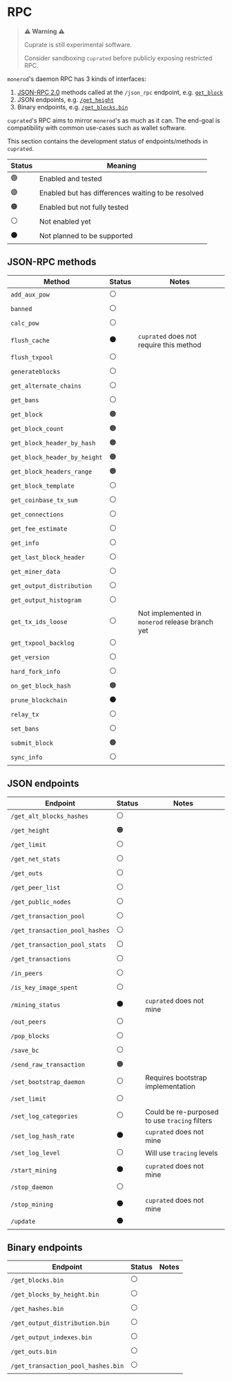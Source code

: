 # RPC

> **⚠️ Warning ⚠️**
>
> Cuprate is still experimental software.
>
> Consider sandboxing `cuprated` before publicly exposing restricted RPC.

`monerod`'s daemon RPC has 3 kinds of interfaces:
1. [JSON-RPC 2.0](https://www.jsonrpc.org) methods called at the `/json_rpc` endpoint, e.g. [`get_block`](https://www.getmonero.org/resources/developer-guides/daemon-rpc.html#get_block)
1. JSON endpoints, e.g. [`/get_height`](https://www.getmonero.org/resources/developer-guides/daemon-rpc.html#get_height)
1. Binary endpoints, e.g. [`/get_blocks.bin`](https://www.getmonero.org/resources/developer-guides/daemon-rpc.html#get_blocksbin)

<!-- TODO: explain the binary format -->

`cuprated`'s RPC aims to mirror `monerod`'s as much as it can. The end-goal is compatibility with common use-cases such as wallet software.

This section contains the development status of endpoints/methods in `cuprated`.

| Status | Meaning |
|--------|---------|
| 🟢     | Enabled and tested
| 🟣     | Enabled but has differences waiting to be resolved
| 🟠     | Enabled but not fully tested
| ⚪     | Not enabled yet
| ⚫     | Not planned to be supported

<!-- NOTE: Sort methods/endpoints A-Z -->

## JSON-RPC methods
| Method                         | Status | Notes   |
|--------------------------------|--------|---------|
| `add_aux_pow`                  | ⚪     |
| `banned`                       | ⚪     |
| `calc_pow`                     | ⚪     |
| `flush_cache`                  | ⚫     | `cuprated` does not require this method
| `flush_txpool`                 | ⚪     |
| `generateblocks`               | ⚪     |
| `get_alternate_chains`         | ⚪     |
| `get_bans`                     | ⚪     |
| `get_block`                    | 🟠     |
| `get_block_count`              | 🟠     |
| `get_block_header_by_hash`     | 🟠     |
| `get_block_header_by_height`   | 🟠     |
| `get_block_headers_range`      | 🟠     |
| `get_block_template`           | ⚪     |
| `get_coinbase_tx_sum`          | ⚪     |
| `get_connections`              | ⚪     |
| `get_fee_estimate`             | ⚪     |
| `get_info`                     | ⚪     |
| `get_last_block_header`        | ⚪     |
| `get_miner_data`               | ⚪     |
| `get_output_distribution`      | ⚪     |
| `get_output_histogram`         | ⚪     |
| `get_tx_ids_loose`             | ⚪     | Not implemented in `monerod` release branch yet
| `get_txpool_backlog`           | ⚪     |
| `get_version`                  | ⚪     |
| `hard_fork_info`               | ⚪     |
| `on_get_block_hash`            | 🟠     |
| `prune_blockchain`             | ⚫     |
| `relay_tx`                     | ⚪     |
| `set_bans`                     | ⚪     |
| `submit_block`                 | 🟠     |
| `sync_info`                    | ⚪     |

## JSON endpoints
| Endpoint                       | Status | Notes   |
|--------------------------------|--------|---------|
| `/get_alt_blocks_hashes`       | ⚪     |
| `/get_height`                  | 🟠     |
| `/get_limit`                   | ⚪     |
| `/get_net_stats`               | ⚪     |
| `/get_outs`                    | ⚪     |
| `/get_peer_list`               | ⚪     |
| `/get_public_nodes`            | ⚪     |
| `/get_transaction_pool`        | ⚪     |
| `/get_transaction_pool_hashes` | ⚪     |
| `/get_transaction_pool_stats`  | ⚪     |
| `/get_transactions`            | ⚪     |
| `/in_peers`                    | ⚪     |
| `/is_key_image_spent`          | ⚪     |
| `/mining_status`               | ⚫     | `cuprated` does not mine
| `/out_peers`                   | ⚪     |
| `/pop_blocks`                  | ⚪     |
| `/save_bc`                     | ⚪     |
| `/send_raw_transaction`        | 🟠     |
| `/set_bootstrap_daemon`        | ⚪     | Requires bootstrap implementation
| `/set_limit`                   | ⚪     |
| `/set_log_categories`          | ⚪     | Could be re-purposed to use `tracing` filters
| `/set_log_hash_rate`           | ⚫     | `cuprated` does not mine
| `/set_log_level`               | ⚪     | Will use `tracing` levels
| `/start_mining`                | ⚫     | `cuprated` does not mine
| `/stop_daemon`                 | ⚪     |
| `/stop_mining`                 | ⚫     | `cuprated` does not mine
| `/update`                      | ⚫     |

## Binary endpoints
| Endpoint                           | Status | Notes   |
|------------------------------------|--------|---------|
| `/get_blocks.bin`                  | ⚪     |
| `/get_blocks_by_height.bin`        | ⚪     |
| `/get_hashes.bin`                  | ⚪     |
| `/get_output_distribution.bin`     | ⚪     |
| `/get_output_indexes.bin`          | ⚪     |
| `/get_outs.bin`                    | ⚪     |
| `/get_transaction_pool_hashes.bin` | ⚪     |
